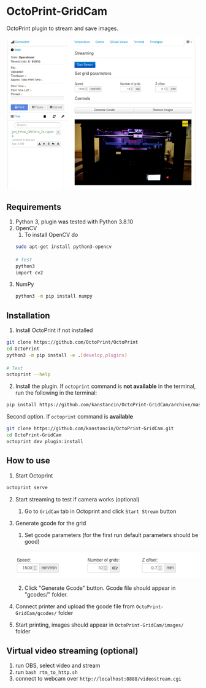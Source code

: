 # OctoPrint-GridCam

OctoPrint plugin to stream and save images.




![plugin_pic](.mdfiles/plugin.png)




## Requirements

1. Python 3, plugin was tested with Python 3.8.10
2. OpenCV 
   1. To install OpenCV do
   ```bash
   sudo apt-get install python3-opencv
   
   # Test
   python3
   import cv2
   ```
3. NumPy
   ```bash
   python3 -m pip install numpy
   ```
## Installation

1. Install OctoPrint if not installed
```bash
git clone https://github.com/OctoPrint/OctoPrint
cd OctoPrint
python3 -m pip install -e .[develop,plugins]

# Test
octoprint --help
```
2. Install the plugin. If ```octoprint``` command is **not available** in the terminal, 
run the following in the terminal:

```bash
pip install https://github.com/kanstancin/OctoPrint-GridCam/archive/master.zip
```

Second option. If ```octoprint``` command is **available** 
```bash
git clone https://github.com/kanstancin/OctoPrint-GridCam.git
cd OctoPrint-GridCam
octoprint dev plugin:install
```

## How to use

1. Start Octoprint
```bash
octoprint serve
```


2. Start streaming to test if camera works (optional)
   1. Go to ```GridCam``` tab in Octoprint and click ```Start Stream``` button

3. Generate gcode for the grid
   1. Set gcode parameters (for the first run default parameters should be good)

   ![gcode_params](.mdfiles/grid_params.png)

   2. Click "Generate Gcode" button. Gcode file should appear in "gcodes/" folder.

4. Connect printer and upload the gcode file from 
```OctoPrint-GridCam/gcodes/``` folder
5. Start printing, images should appear in ```OctoPrint-GridCam/images/``` folder

## Virtual video streaming (optional) 

1. run OBS, select video and stream
2. run ```bash rtm_to_http.sh```
3. connect to webcam over ```http://localhost:8888/videostream.cgi```
